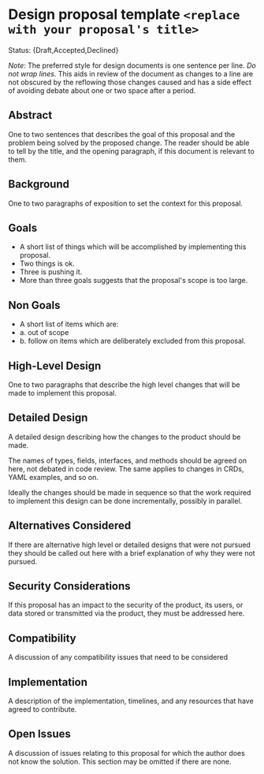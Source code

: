 # Design proposal template `<replace with your proposal's title>`

Status: {Draft,Accepted,Declined}

_Note_: The preferred style for design documents is one sentence per line.
*Do not wrap lines*.
This aids in review of the document as changes to a line are not obscured by the reflowing those changes caused and has a side effect of avoiding debate about one or two space after a period.

## Abstract
One to two sentences that describes the goal of this proposal and the problem being solved by the proposed change.
The reader should be able to tell by the title, and the opening paragraph, if this document is relevant to them.

## Background
One to two paragraphs of exposition to set the context for this proposal.

## Goals
- A short list of things which will be accomplished by implementing this proposal.
- Two things is ok.
- Three is pushing it.
- More than three goals suggests that the proposal's scope is too large.

## Non Goals
- A short list of items which are:
- a. out of scope
- b. follow on items which are deliberately excluded from this proposal.


## High-Level Design
One to two paragraphs that describe the high level changes that will be made to implement this proposal.

## Detailed Design
A detailed design describing how the changes to the product should be made.

The names of types, fields, interfaces, and methods should be agreed on here, not debated in code review.
The same applies to changes in CRDs, YAML examples, and so on.

Ideally the changes should be made in sequence so that the work required to implement this design can be done incrementally, possibly in parallel.

## Alternatives Considered
If there are alternative high level or detailed designs that were not pursued they should be called out here with a brief explanation of why they were not pursued.

## Security Considerations
If this proposal has an impact to the security of the product, its users, or data stored or transmitted via the product, they must be addressed here.

## Compatibility
A discussion of any compatibility issues that need to be considered

## Implementation
A description of the implementation, timelines, and any resources that have agreed to contribute.

## Open Issues
A discussion of issues relating to this proposal for which the author does not know the solution. This section may be omitted if there are none.
